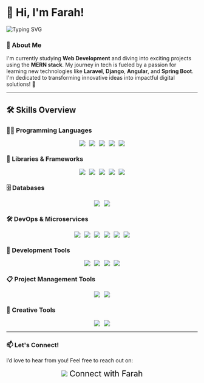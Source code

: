 # 👋 Hi, I'm Farah!

![Typing SVG](https://readme-typing-svg.herokuapp.com?font=Fira+Code&size=22&pause=1000&color=00FF7F&center=true&vCenter=true&width=450&lines=I'm+a+Web+Developer+Student+%F0%9F%91%8C)

### 🌟 About Me
I'm currently studying **Web Development** and diving into exciting projects using the **MERN stack**. My journey in tech is fueled by a passion for learning new technologies like **Laravel**, **Django**, **Angular**, and **Spring Boot**. I'm dedicated to transforming innovative ideas into impactful digital solutions! 🚀

---

## 🛠️ Skills Overview

### 👨‍💻 Programming Languages
<div style="display: flex; justify-content: center; gap: 10px; font-size: 1.5em;">
    <img src="https://img.shields.io/badge/-JavaScript-F7DF1E?style=flat&logo=javascript&logoColor=black" />
    <img src="https://img.shields.io/badge/-Java-007396?style=flat&logo=java&logoColor=white" />
    <img src="https://img.shields.io/badge/-C-A8B400?style=flat&logo=c&logoColor=black" />
    <img src="https://img.shields.io/badge/-C%23-239120?style=flat&logo=csharp&logoColor=white" />
    <img src="https://img.shields.io/badge/-Python-3776AB?style=flat&logo=python&logoColor=white" />
</div>

### 🚀 Libraries & Frameworks
<div style="display: flex; justify-content: center; gap: 10px; font-size: 1.5em;">
    <img src="https://img.shields.io/badge/-React-61DAFB?style=flat&logo=react&logoColor=black" />
    <img src="https://img.shields.io/badge/-Angular-E23237?style=flat&logo=angular&logoColor=white" />
    <img src="https://img.shields.io/badge/-Spring%20Boot-6DB33F?style=flat&logo=spring&logoColor=white" />
    <img src="https://img.shields.io/badge/-Node.js-8CC84B?style=flat&logo=node.js&logoColor=white" />
    <img src="https://img.shields.io/badge/-Express.js-404D59?style=flat&logo=express&logoColor=white" />
</div>

### 🗄️ Databases
<div style="display: flex; justify-content: center; gap: 10px; font-size: 1.5em;">
    <img src="https://img.shields.io/badge/-MongoDB-47A248?style=flat&logo=mongodb&logoColor=white" />
    <img src="https://img.shields.io/badge/-MySQL-4479A1?style=flat&logo=mysql&logoColor=white" />
</div>

### 🛠️ DevOps & Microservices
<div style="display: flex; justify-content: center; gap: 10px; font-size: 1.5em;">
    <img src="https://img.shields.io/badge/-Docker-2496ED?style=flat&logo=docker&logoColor=white" />
    <img src="https://img.shields.io/badge/-Jenkins-D24939?style=flat&logo=jenkins&logoColor=white" />
    <img src="https://img.shields.io/badge/-Vagrant-1563FF?style=flat&logo=vagrant&logoColor=white" />
    <img src="https://img.shields.io/badge/-SonarQube-4E9BCD?style=flat&logo=sonarqube&logoColor=white" />
    <img src="https://img.shields.io/badge/-Prometheus-E6522C?style=flat&logo=prometheus&logoColor=white" />
    <img src="https://img.shields.io/badge/-Grafana-F46800?style=flat&logo=grafana&logoColor=white" />
</div>

### 🧰 Development Tools
<div style="display: flex; justify-content: center; gap: 10px; font-size: 1.5em;">
    <img src="https://img.shields.io/badge/-Git-F05032?style=flat&logo=git&logoColor=white" />
    <img src="https://img.shields.io/badge/-GitHub-181717?style=flat&logo=github&logoColor=white" />
    <img src="https://img.shields.io/badge/-IntelliJ%20IDEA-000000?style=flat&logo=intellijidea&logoColor=white" />
    <img src="https://img.shields.io/badge/-Visual%20Studio%20Code-007ACC?style=flat&logo=visualstudiocode&logoColor=white" />
</div>

### 📋 Project Management Tools
<div style="display: flex; justify-content: center; gap: 10px; font-size: 1.5em;">
    <img src="https://img.shields.io/badge/-Jira-0052CC?style=flat&logo=jira&logoColor=white" />
    <img src="https://img.shields.io/badge/-Trello-0052CC?style=flat&logo=trello&logoColor=white" />
</div>

### 🎨 Creative Tools
<div style="display: flex; justify-content: center; gap: 10px; font-size: 1.5em;">
    <img src="https://img.shields.io/badge/-Adobe%20Photoshop-31A8FF?style=flat&logo=adobephotoshop&logoColor=white" />
    <img src="https://img.shields.io/badge/-Figma-F24E1E?style=flat&logo=figma&logoColor=white" />
</div>

---

### 📫 Let's Connect!
I’d love to hear from you! Feel free to reach out on:
<div style="display: flex; justify-content: center; align-items: center; gap: 10px; font-size: 1.5em;">
    <a href="https://www.linkedin.com/in/your-linkedin" style="text-decoration: none;">
        <img src="https://img.shields.io/badge/-LinkedIn-0077B5?style=flat&logo=linkedin&logoColor=white" />
        <span style="color: black;">Connect with Farah</span>
    </a>
</div>
